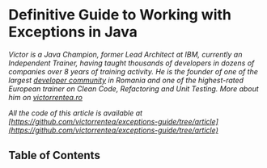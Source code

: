 # Definitive Guide to Working with Exceptions in Java

_Victor is a Java Champion, former Lead Architect at IBM, currently an Independent Trainer, having taught thousands of developers in dozens of companies over 8 years of training activity. He is the founder of one of the largest [developer community](https://www.meetup.com/bucharest-software-craftsmanship-community/) in Romania and one of the highest-rated European trainer on Clean Code, Refactoring and Unit Testing. More about him on [victorrentea.ro](http://victorrentea.ro/)_

_All the code of this article is available at [https://github.com/victorrentea/exceptions-guide/tree/article](https://github.com/victorrentea/exceptions-guide/tree/article)_

## Table of Contents
